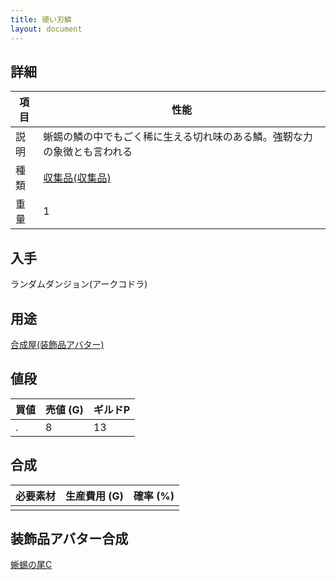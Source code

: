 ```yaml
---
title: 硬い刃鱗
layout: document
---
```

## 詳細

|項目|性能|
|---|---|
|説明|蜥蜴の鱗の中でもごく稀に生える切れ味のある鱗。強靭な力の象徴とも言われる|
|種類|[収集品(収集品)](収集品(収集品))|
|重量|1|

## 入手

ランダムダンジョン(アークコドラ)

## 用途

[合成屋(装飾品アバター)](合成屋(装飾品アバター))

## 値段

|買値|売値 (G)|ギルドP|
|---|---|---|
|.|8|13|

## 合成

|必要素材|生産費用 (G)|確率 (%)|
|---|---|---|
||||

## 装飾品アバター合成

[蜥蜴の尾C](蜥蜴の尾C)
